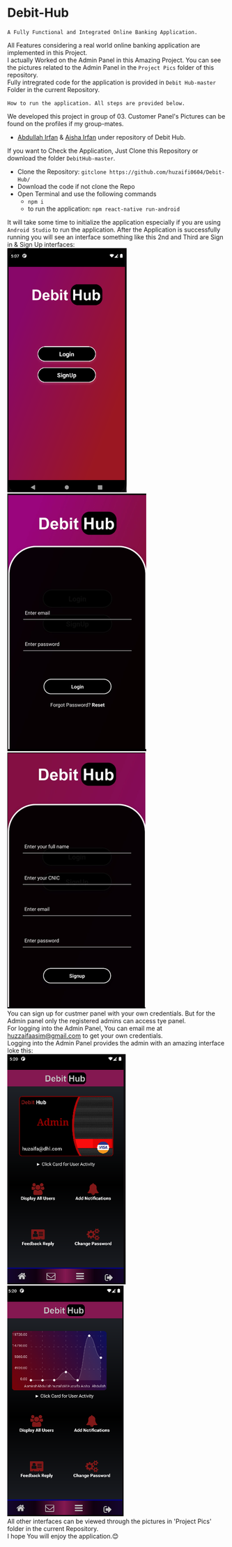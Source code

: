 # Debit-Hub
```
A Fully Functional and Integrated Online Banking Application.
```
All Features considering a real world online banking application are implemented in this Project.  
I actually Worked on the Admin Panel in this Amazing Project. You can see the pictures related to the Admin Panel in the `Project Pics` folder of this repository.  
Fully intregrated code for the application is provided in `Debit Hub-master` Folder in the current Repository.  
```
How to run the application. All steps are provided below.
```
We developed this project in group of 03. Customer Panel's Pictures can be found on the profiles if my group-mates.  
* [Abdullah Irfan](https://github.com/dingavinga1)      &      [Aisha Irfan](https://github.com/aishairfan)
under repository of Debit Hub.

If you want to Check the Application, Just Clone this Repository or download the folder `DebitHub-master`.
* Clone the Repository: `gitclone https://github.com/huzaifi0604/Debit-Hub/`
* Download the code if not clone the Repo
* Open Terminal and use the following commands
  - `npm i`
  - to run the application: `npm react-native run-android`  
  
It will take some time to initialize the application especially if you are using `Android Studio` to run the application. 
After the Application is successfully running you will see an interface something like this 2nd and Third are Sign in & Sign Up interfaces:  
![1st Interface](Project%20Pics/Screenshot_5.png)
![1st Interface](Project%20Pics/login.png)
![1st Interface](Project%20Pics/register.png)  
You can sign up for custmer panel with your own credentials. But for the Admin panel only the registered admins can access tye panel.  
For logging into the Admin Panel, You can email me at huzzaifaasim@gmail.com to get your own credentials.  
Logging into the Admin Panel provides the admin with an amazing interface loke this:  
![Admin Panel](Project%20Pics/Screenshot_2.png)
![Admin Panel](Project%20Pics/Screenshot_3.png)  
All other interfaces can be viewed through the pictures in 'Project Pics' folder in the current Repository.  
I hope You will enjoy the application.😊
